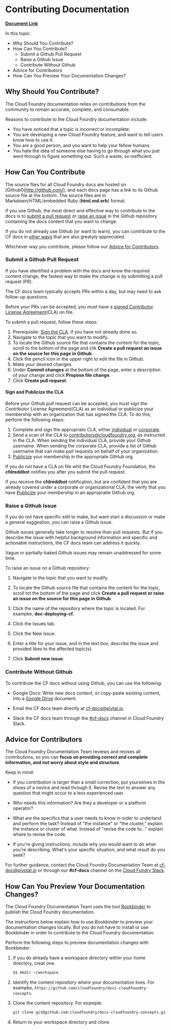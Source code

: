 # Contributing Documentation

**[Document Link](https://docs.cloudfoundry.org/concepts/contribute.html)**

In this topic:

* Why Should You Contribute?
* How Can You Contribute?
  * Submit a Github Pull Request
  * Raise a Github Issue
  * Contribute Without Github
* Advice for Contributors
* How Can You Preview Your Documentation Changes?

## Why Should You Contribute?

The Cloud Foundry documentation relies on contributions from the community to remain accurate, complete, and consumable.

Reasons to contribute to the Cloud Foundry documentation include:

* You have noticed that a topic is incorrect or incomplete.
* You are developing a new Cloud Foundry feature, and want to tell users know how to use it.
* You are a good person, and you want to help your fellow humans.
* You hate the idea of someone else having to go through what you just went through to figure something out. Such a waste; so inefficient.

## How Can You Contribute

The source files for all Cloud Foundry docs are hosted on [Github0(http://github.com/), and each docs page has a link to its Github source file at the bottom. The source files are in Markdown/HTML/embedded Ruby (**html.md.erb**) format.

If you use Github, the most direct and effective way to contribute to the docs is to [submit a pull request](https://docs.cloudfoundry.org/concepts/contribute.html#github-pr) or [raise an issue](https://docs.cloudfoundry.org/concepts/contribute.html#github-issue) in the Github repository containing the docs content that you want to change.

If you do not already use Github (or want to learn), you can contribute to the CF docs in [other ways](https://docs.cloudfoundry.org/concepts/contribute.html#non-github) that are also greatyly appreciated.

Whichever way you contribute, please follow our [Advice for Contributors](https://docs.cloudfoundry.org/concepts/contribute.html#advice).

### Submit a Github Pull Request

If you have identified a problem with the docs and know the required content change, the fastest way to make the change is by submitting a pull request (PR).

The CF docs team typically accepts PRs within a day, but may need to ask follow-up questions.

Before your PRs can be accepted, you must have a [signed Contributor License Agreement](https://docs.cloudfoundry.org/concepts/contribute.html#sign-cla)(CLA) on file.

To submit a pull request, follow these steps:

1. Prerequisite: [Sign the CLA](https://docs.cloudfoundry.org/concepts/contribute.html#sign-cla). if you have not already done so.
2. Navigate to the topic that you want to modify.
3. To locate the Github source file that contains the content for the topic, scroll to the bottom of the page and clik **Create a pull request an issue on the source for this page in Github**.
4. Click the pencil icon in the upper right to edit the file in Github.
5. Make your desired changes.
6. Under **Commit changes** at the bottom of the page, enter a description of your change and click **Propose file change**.
7. Click **Create pull request**.

#### Sign and Publicize the CLA

Before your Github pull request can be accepted, you must sign the Contributor License Agreement(CLA) as an individual or publicize your membership with an organization that has signed the CLA. To do this, perform the following steps:

1. Complete and sign the appropriate CLA, either [individual](https://www.cloudfoundry.org/wp-content/uploads/2017/01/CFF_Individual_CLA.pdf) or [corporate](https://www.cloudfoundry.org/wp-content/uploads/2017/01/CFF_Corporate_CLA.pdf).
2. Send a scan of the CLA to [contributors@cloudfoundry.org](contributors@cloudfoundry.org), as instructed in the CLA. When sending the individual CLA, provide your Github username. When sending the corporate CLA, provide a list of Github username that can make pull requests on behalf of your organization.
3. [Publicize](https://help.github.com/articles/publicizing-or-hiding-organization-membership/) your membership in the appropriate GitHub org.

If you do not have a CLA on file whit the Cloud Foundry Foundation, the **cfdreddbot** notifies you after you submit the pull request.

If you receive the **cfdreddbot** notification, but are confident that you are already covered under a corporate or organizational CLA, the verify that you have [Publicize](https://help.github.com/articles/publicizing-or-hiding-organization-membership/) your membership in an appropratie Github org.

### Raise a Github Issue

If you do not have specific edit to make, but want start a discussion or make a general suggestion, you can raise a Github issue.

Github issues generally take longer to resolve than pull requests. But if you describe the issue with helpful background information and specific and actionable instructions, the CF docs team can address it quickly.

Vague or partially-baked Github issues may remain unaddressed for some time.

To raise an issue on a Github repository:

1. Navigate to the topic that you want to modify.

2. To locate the Github source file that contains the content for the topic, scroll tot the bottom of the page and click **Create a pull request or raise an issue on the source for this page in Github**.

3. Click the name of the repository where the topic is located. For exampke, **doc-deploying-cf**.

4. Click the Issues tab.
5. Click the New issue.
6. Enter a title for your issue, and in the text box, describe the issue and provided likes to the affected topic(s).
7. Click **Submit new issue**.

### Contribute Without Github

To contribute the CF docs without using Github, you can use the following:

* Google Docs: Write new docs content, or copy-paste existing content, into a [Google Dirve](http://drive.google.com/) document. 

* Email the CF docs team directly at [cf-docs@pivtal.io](cf-docs@pivotal.io).

* Slack the CF docs team through the [#cf-docs](https://cloudfoundry.slack.com/messages/C03B0T0D5/%22) channel in Cloud Foundry Slack.

## Advice for Contributors

The Cloud Foundry Documentation Team reviews and revises all contributions, so you can **focus on providing correct and complete information, and not worry about style and structure**.

Keep in mind:

* If you contribution is larger than a small correction, put yourselves in the shoes of a novice and read through it. Revise the text to answer any question that might occur to a less experienced user.

* Who needs this information? Are they a developer or a platform operator?

* What are the specifics that a user needs to know in order to undertand and perform the task? Instead of "the instance" or "the cluster," explain the instance or cluster of what. Instead of "revise the code to..." explain where to revise the code.

* If you're giving instructions, include why you would want to do what you're describing. What's your specific situation, and what result do you seek?

For further guidance, contact the Cloud Foundry Documantation Team at [cf-doc@pivotal.io](cf-docs@pivotal.io) or through our **#cf-docs** channel on the [Cloud Fundry Slack](https://cloudfoundry.slack.com/).

## How Can You Preview Your Documentation Changes?

The Cloud Foundry Documentation Team uses the tool [Bookbinder](https://github.com/pivotal-cf/bookbinder) to publish the Cloud Foundry documentation.

The instructions below explain how to use Bookbinder to preview your documentation changes locally. But you do not have to install or use Bookbinder in order to contribute to the Cloud Foundry documentation.

Perform the following steps to preview documentation changes with Bookbinder:

1. If you do already have a workspace directory within your home directory, creat one.

    ```bash
    $$ mkdir ~/workspace
    ```

2. Identify the content repository where your documentation lives. For exampke, ``https://github.com/cloudfoundry/docs-cloudfoundry-concepts``.

3. Clone the content repository. For example:

    ```bash
    git clone git@github.com:cloudfoundry/docs-cloudfoundry-concepts.git
    ```

4. Return to your workspace directory and clone 
